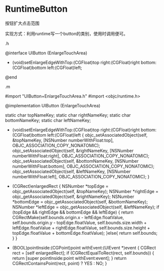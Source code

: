 # RuntimeButton
按钮扩大点击范围

实现方式：利用runtime写一个button的类别，使用时调用便可。

.h

@interface UIButton (EnlargeTouchArea)

- (void)setEnlargeEdgeWithTop:(CGFloat)top right:(CGFloat)right bottom:(CGFloat)bottom left:(CGFloat)left;

@end

.m

#import "UIButton+EnlargeTouchArea.h"
#import <objc/runtime.h>

@implementation UIButton (EnlargeTouchArea)

static char topNameKey;
static char rightNameKey;
static char bottomNameKey;
static char leftNameKey;

- (void)setEnlargeEdgeWithTop:(CGFloat)top right:(CGFloat)right bottom:(CGFloat)bottom left:(CGFloat)left
{
    objc_setAssociatedObject(self, &topNameKey, [NSNumber numberWithFloat:top], OBJC_ASSOCIATION_COPY_NONATOMIC);
    objc_setAssociatedObject(self, &rightNameKey, [NSNumber numberWithFloat:right], OBJC_ASSOCIATION_COPY_NONATOMIC);
    objc_setAssociatedObject(self, &bottomNameKey, [NSNumber numberWithFloat:bottom], OBJC_ASSOCIATION_COPY_NONATOMIC);
    objc_setAssociatedObject(self, &leftNameKey, [NSNumber numberWithFloat:left], OBJC_ASSOCIATION_COPY_NONATOMIC);
}

- (CGRect)enlargedRect
{
    NSNumber *topEdge = objc_getAssociatedObject(self, &topNameKey);
    NSNumber *rightEdge = objc_getAssociatedObject(self, &rightNameKey);
    NSNumber *bottomEdge = objc_getAssociatedObject(self, &bottomNameKey);
    NSNumber *leftEdge = objc_getAssociatedObject(self, &leftNameKey);
    if (topEdge && rightEdge && bottomEdge && leftEdge) {
        return CGRectMake(self.bounds.origin.x - leftEdge.floatValue,
                          self.bounds.origin.y - topEdge.floatValue,
                          self.bounds.size.width + leftEdge.floatValue + rightEdge.floatValue,
                          self.bounds.size.height + topEdge.floatValue + bottomEdge.floatValue);
    }else{
        return self.bounds;
    }
}

- (BOOL)pointInside:(CGPoint)point withEvent:(UIEvent *)event
{
    CGRect rect = [self enlargedRect];
    if (CGRectEqualToRect(rect, self.bounds)) {
        return [super pointInside:point withEvent:event];
    }
    return CGRectContainsPoint(rect, point) ? YES : NO;
}
